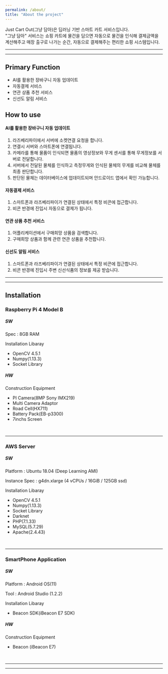 ```yaml
---
permalink: /about/
title: "About the project"
---
```


Just Cart Out(그냥 담아)은 딥러닝 기반 스마트 카트 서비스입니다.  
"그냥 담아" 서비스는 쇼핑 카트에 물건을 담으면 자동으로 물건을 인식해 결제금액을 계산해주고 매장 출구로 나가는 순간, 자동으로 결제해주는 편리한 쇼핑 시스템입니다.

---
---
## __Primary Function__
- AI를 활용한 장바구니 자동 업데이트
- 자동결제 서비스
- 연관 상품 추천 서비스
- 신선도 알림 서비스

## __How to use__
#### AI를 활용한 장바구니 자동 업데이트
  1) 라즈베리파이에서 서버에 소켓연결 요청을 합니다.  
  2) 연결시 서버와 스마트폰에 연결됩니다.  
  3) 카메라를 통해 물품이 인식되면 물품의 영상정보와 무게 센서를 통해 무게정보를 서버로 전달합니다.  
  4) 서버에서 전달된 물체를 인식하고 측정무게와 인식된 물체의 무게를 비교해 물체를 최종 판단합니다.  
  5) 판단된 물체는 데이터베이스에 업데이트되며 안드로이드 앱에서 확인 가능합니다.  

#### 자동결제 서비스
1) 스마트폰과 라즈베리파이가 연결된 상태에서 특정 비콘에 접근합니다.  
2) 비콘 반경에 진입시 자동으로 결제가 됩니다.  

#### 연관 상품 추천 서비스
1) 어플리케이션에서 구매희망 상품을 검색합니다.  
2) 구매희망 상품과 함께 관련 연관 상품을 추천합니다.  

#### 신선도 알림 서비스
1) 스마트폰과 라즈베리파이가 연결된 상태에서 특정 비콘에 접근합니다.  
2) 비콘 반경에 진입시 주변 신선식품의 정보를 제공 받습니다.  

---
---

## __Installation__
### Raspberry Pi 4 Model B
##### SW

Spec : 8GB RAM

Installation Libaray 
-  OpenCV 4.5.1
-  Numpy(1.13.3)
-  Socket Library

##### HW
Construction Equipment
-  PI Camera(8MP Sony IMX219)
-  Multi Camera Adaptor
-  Road Cell(HX711)
-  Battery Pack(EB-p3300)
-  7inchs Screen

<br/>

---
### AWS Server
##### SW

Platform : Ubuntu 18.04 (Deep Learning AMI)

Instance Spec : g4dn.xlarge (4 vCPUs / 16GiB / 125GB ssd)

Installation Libaray 
-  OpenCV 4.5.1
-  Numpy(1.13.3)
-  Socket Library
-  Darknet
-  PHP(7.1.33)
-  MySQL(5.7.29)
-  Apache(2.4.43)

<br/>

---

### SmartPhone Application
##### SW
Platform : Android OS(11)

Tool : Android Studio (1.2.2)

Installation Libaray
-  Beacon SDK(iBeacon E7 SDK)

##### HW
Construction Equipment
-  Beacon (iBeacon E7)

<br/>

---

---
